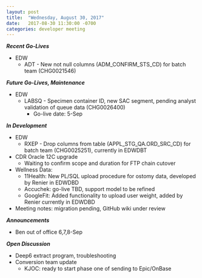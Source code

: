 ```yaml
---
layout: post
title:  "Wednesday, August 30, 2017"
date:   2017-08-30 11:30:00 -0700
categories: developer meeting
---
```

**_Recent Go-Lives_**
* EDW
	* ADT -  New not null columns (ADM_CONFIRM_STS_CD) for batch team (CHG0021546)

**_Future Go-Lives, Maintenance_**
* EDW
	* LABSQ - Specimen container ID, new SAC segment, pending analyst validation of queue data (CHG0026400)
     	* Go-live date: 5-Sep

**_In Development_**
* EDW
	* RXEP - Drop columns from table (APPL_STG_QA.ORD_SRC_CD) for batch team (CHG0025251), currently in EDWDBT
* CDR Oracle 12C upgrade
	* Waiting to confirm scope and duration for FTP chain cutover
* Wellness Data:  
	* 11Health: New PL/SQL upload procedure for ostomy data, developed by Renier in EDWDBD
	* Accuchek: go-live TBD, support model to be refined
  * GoogleFit: Added functionality to upload user weight, added by Renier currently in EDWDBD
* Meeting notes: migration pending, GitHub wiki under review

**_Announcements_**
* Ben out of office 6,7,8-Sep

**_Open Discussion_**
* Deep6 extract program, troubleshooting
* Conversion team update
  * KJOC: ready to start phase one of sending to Epic/OnBase
